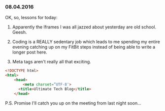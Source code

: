 ### 08.04.2016

OK, so, lessons for today:

1. Apparently the Iframes I was all jazzed about yesterday are old school. Geesh.

2. Coding is a REALLY sedentary job which leads to me spending my entire evening catching up on my FitBit steps
instead of being able to write a longer post here.

3. Meta tags aren't really all that exciting.

```html
<!DOCTYPE html>
<html>
    <head>
    	<meta charset=”UTF-8″>
      <title>Ultimate Tech Blog</title>
    </head>
```

P.S. Promise I'll catch you up on the meeting from last night soon...
